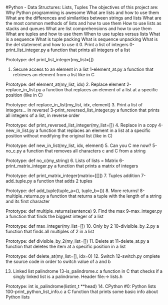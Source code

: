 #Python - Data Structures: Lists, Tuples
The objectives of this project are:
Why Python programming is awesome
What are lists and how to use them
What are the differences and similarities between strings and lists
What are the most common methods of lists and how to use them
How to use lists as stacks and queues
What are list comprehensions and how to use them
What are tuples and how to use them
When to use tuples versus lists
What is a sequence
What is tuple packing
What is sequence unpacking
What is the del statement and how to use it
0. Print a list of integers 0-print_list_integer.py a function that prints all integers of a list

Prototype: def print_list_integer(my_list=[])
1. Secure access to an element in a list 1-element_at.py a function that retrieves an element from a list like in C

Prototype: def element_at(my_list, idx)
2. Replace element 2-replace_in_list.py a function that replaces an element of a list at a specific position (like in C)

Prototype: def replace_in_list(my_list, idx, element)
3. Print a list of integers... in reverse! 3-print_reversed_list_integer.py a function that prints all integers of a list, in reverse order

Prototype: def print_reversed_list_integer(my_list=[])
4. Replace in a copy 4-new_in_list.py a function that replaces an element in a list at a specific position without modifying the original list (like in C)

Prototype: def new_in_list(my_list, idx, element)
5. Can you C me now? 5-no_c.py a function that removes all characters c and C from a string

Prototype: def no_c(my_string)
6. Lists of lists = Matrix 6-print_matrix_integer.py a function that prints a matrix of integers

Prototype: def print_matrix_integer(matrix=[[]])
7. Tuples addition 7-add_tuple.py a function that adds 2 tuples

Prototype: def add_tuple(tuple_a=(), tuple_b=())
8. More returns! 8-multiple_returns.py a function that returns a tuple with the length of a string and its first character

Prototype: def multiple_returns(sentence)
9. Find the max 9-max_integer.py a function that finds the biggest integer of a list

Prototype: def max_integer(my_list=[])
10. Only by 2 10-divisible_by_2.py a function that finds all multiples of 2 in a list

Prototype: def divisible_by_2(my_list=[])
11. Delete at 11-delete_at.py a function that deletes the item at a specific position in a list

Prototype: def delete_at(my_list=[], idx=0)
12. Switch 12-switch.py omplete the source code in order to switch value of a and b

13. Linked list palindrome 13-is_palindrome.c a function in C that checks if a singly linked list is a palindrome. Header file:-> lists.h

Prototype: int is_palindrome(listint_t **head)
14. CPython #0: Python lists 100-print_python_list_info.c a C function that prints some basic info about Python lists
